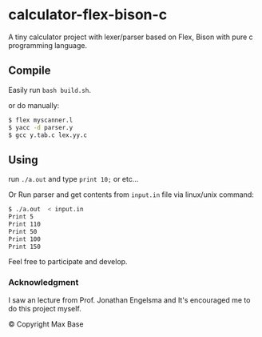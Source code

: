 # calculator-flex-bison-c

A tiny calculator project with lexer/parser based on Flex, Bison with pure c programming language.


## Compile

Easily run `bash build.sh`.

or do manually:

```bash
$ flex myscanner.l
$ yacc -d parser.y
$ gcc y.tab.c lex.yy.c
```

## Using

run `./a.out` and type `print 10;` or etc...

Or Run parser and get contents from `input.in` file via linux/unix command:

```bash
$ ./a.out  < input.in
Print 5
Print 110
Print 50
Print 100
Print 150
```

Feel free to participate and develop.

### Acknowledgment

I saw an lecture from Prof. Jonathan Engelsma and It's encouraged me to do this project myself.

© Copyright Max Base
